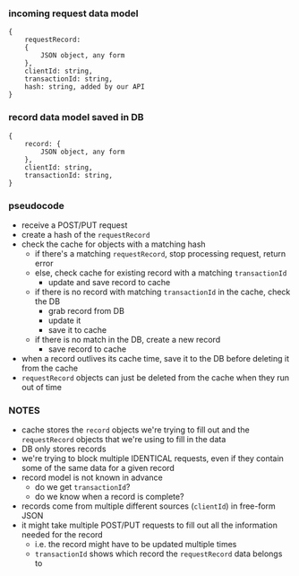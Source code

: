 ### incoming request data model
```
{
    requestRecord: 
    {
        JSON object, any form
    },
    clientId: string,
    transactionId: string,
    hash: string, added by our API
}
```

### record data model saved in DB
```
{
    record: {
        JSON object, any form
    },
    clientId: string,
    transactionId: string,
}
```

### pseudocode
- receive a POST/PUT request
- create a hash of the `requestRecord`
- check the cache for objects with a matching hash
    - if there's a matching `requestRecord`, stop processing request, return error
    - else, check cache for existing record with a matching `transactionId`
        - update and save record to cache
    - if there is no record with matching `transactionId` in the cache, check the DB
        - grab record from DB
        - update it
        - save it to cache
    - if there is no match in the DB, create a new record
        - save record to cache
- when a record outlives its cache time, save it to the DB before deleting it from the cache
- `requestRecord` objects can just be deleted from the cache when they run out of time

### NOTES
- cache stores the `record` objects we're trying to fill out and the `requestRecord` objects that we're using to fill in the data
- DB only stores records
- we're trying to block multiple IDENTICAL requests, even if they contain some of the same data for a given record
- record model is not known in advance
    - do we get `transactionId`?
    - do we know when a record is complete?
- records come from multiple different sources (`clientId`) in free-form JSON
- it might take multiple POST/PUT requests to fill out all the information needed for the record
  - i.e. the record might have to be updated multiple times
  - `transactionId` shows which record the `requestRecord` data belongs to
